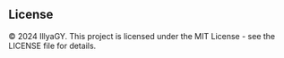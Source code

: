 ## License

© 2024 IllyaGY. This project is licensed under the MIT License - see the LICENSE file for details.

